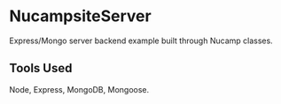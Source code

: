 # NucampsiteServer
Express/Mongo server backend example built through Nucamp classes.

## Tools Used
Node, Express, MongoDB, Mongoose.
